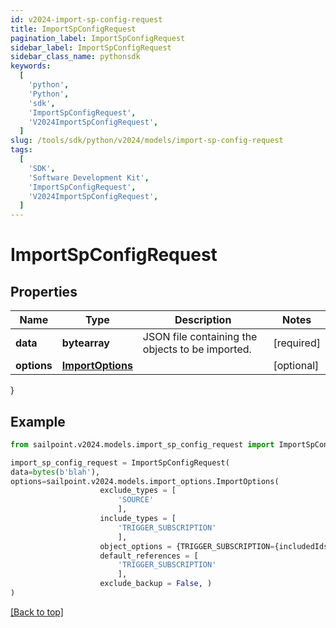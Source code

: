 ```yaml
---
id: v2024-import-sp-config-request
title: ImportSpConfigRequest
pagination_label: ImportSpConfigRequest
sidebar_label: ImportSpConfigRequest
sidebar_class_name: pythonsdk
keywords:
  [
    'python',
    'Python',
    'sdk',
    'ImportSpConfigRequest',
    'V2024ImportSpConfigRequest',
  ]
slug: /tools/sdk/python/v2024/models/import-sp-config-request
tags:
  [
    'SDK',
    'Software Development Kit',
    'ImportSpConfigRequest',
    'V2024ImportSpConfigRequest',
  ]
---
```


# ImportSpConfigRequest

## Properties

| Name | Type | Description | Notes |
| --- | --- | --- | --- |
| **data** | **bytearray** | JSON file containing the objects to be imported. | [required] |
| **options** | [**ImportOptions**](import-options) |  | [optional] |

}

## Example

```python
from sailpoint.v2024.models.import_sp_config_request import ImportSpConfigRequest

import_sp_config_request = ImportSpConfigRequest(
data=bytes(b'blah'),
options=sailpoint.v2024.models.import_options.ImportOptions(
                    exclude_types = [
                        'SOURCE'
                        ],
                    include_types = [
                        'TRIGGER_SUBSCRIPTION'
                        ],
                    object_options = {TRIGGER_SUBSCRIPTION={includedIds=[be9e116d-08e1-49fc-ab7f-fa585e96c9e4], includedNames=[Test 2]}},
                    default_references = [
                        'TRIGGER_SUBSCRIPTION'
                        ],
                    exclude_backup = False, )
)

```

[[Back to top]](#)

